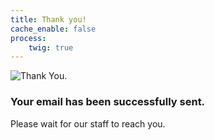```yaml
---
title: Thank you!
cache_enable: false
process:
    twig: true
---
```


![Thank You.](/images/thank-you.png?classes=_max-width-100_,_container-center_)

### Your email has been successfully sent.

Please wait for our staff to reach you.